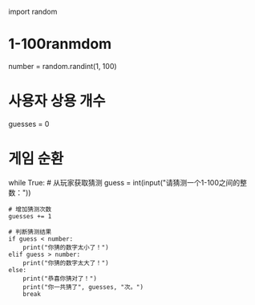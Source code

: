import random

# 1-100ranmdom
number = random.randint(1, 100)

# 사용자 상용 개수
guesses = 0

# 게임 순환
while True:
    # 从玩家获取猜测
    guess = int(input("请猜测一个1-100之间的整数："))

    # 增加猜测次数
    guesses += 1

    # 判断猜测结果
    if guess < number:
        print("你猜的数字太小了！")
    elif guess > number:
        print("你猜的数字太大了！")
    else:
        print("恭喜你猜对了！")
        print("你一共猜了", guesses, "次。")
        break

